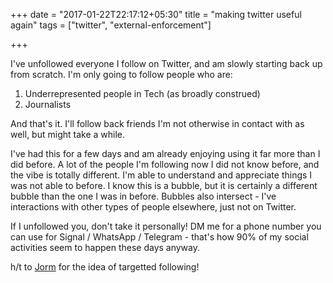 +++
date = "2017-01-22T22:17:12+05:30"
title = "making twitter useful again"
tags = ["twitter", "external-enforcement"]

+++

I've unfollowed everyone I follow on Twitter, and am slowly starting back up from scratch. I'm only going to follow people who are:

1. Underrepresented people in Tech (as broadly construed)
2. Journalists

And that's it. I'll follow back friends I'm not otherwise in contact with as well, but might take a while.

I've had this for a few days and am already enjoying using it far more than I did before. A lot of the people I'm following now I did not know before, and the vibe is totally different. I'm able to understand and appreciate things I was not able to before. I know this is a bubble, but it is certainly a different bubble than the one I was in before. Bubbles also intersect - I've interactions with other types of people elsewhere, just not on Twitter.

If I unfollowed you, don't take it personally! DM me for a phone number you can use for Signal / WhatsApp / Telegram - that's how 90% of my social activities seem to happen these days anyway.

h/t to [Jorm](http://www.gaijin.com/) for the idea of targetted following!
